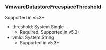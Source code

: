 ### VmwareDatastoreFreespaceThreshold
Supported in v5.3+

- threshold: System.Single
  - Required. Supported in v5.3+
- vmId: System.String
  - Supported in v5.3+
